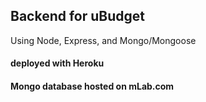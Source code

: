 
## Backend for uBudget

Using Node, Express, and Mongo/Mongoose

#### deployed with Heroku
#### Mongo database hosted on mLab.com
